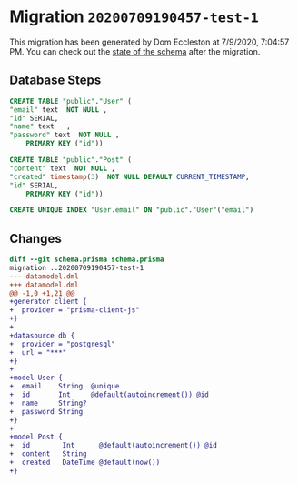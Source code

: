 # Migration `20200709190457-test-1`

This migration has been generated by Dom Eccleston at 7/9/2020, 7:04:57 PM.
You can check out the [state of the schema](./schema.prisma) after the migration.

## Database Steps

```sql
CREATE TABLE "public"."User" (
"email" text  NOT NULL ,
"id" SERIAL,
"name" text   ,
"password" text  NOT NULL ,
    PRIMARY KEY ("id"))

CREATE TABLE "public"."Post" (
"content" text  NOT NULL ,
"created" timestamp(3)  NOT NULL DEFAULT CURRENT_TIMESTAMP,
"id" SERIAL,
    PRIMARY KEY ("id"))

CREATE UNIQUE INDEX "User.email" ON "public"."User"("email")
```

## Changes

```diff
diff --git schema.prisma schema.prisma
migration ..20200709190457-test-1
--- datamodel.dml
+++ datamodel.dml
@@ -1,0 +1,21 @@
+generator client {
+  provider = "prisma-client-js"
+}
+
+datasource db {
+  provider = "postgresql"
+  url = "***"
+}
+
+model User {
+  email    String  @unique
+  id       Int     @default(autoincrement()) @id
+  name     String?
+  password String
+}
+
+model Post {
+  id        Int      @default(autoincrement()) @id
+  content   String
+  created   DateTime @default(now())
+}
```


